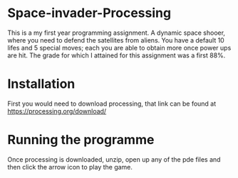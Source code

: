 # Space-invader-Processing
This is a my first year programming assignment. A dynamic space shooer, where you need to defend the satellites from aliens. You have a default
10 lifes and 5 special moves; each you are able to obtain more once power ups are hit. The grade for which I attained for this assignment was a first 88%.

# Installation
First you would need to download processing, that link can be found at https://processing.org/download/

# Running the programme
Once processing is downloaded, unzip, open up any of the pde files and then click the arrow icon to play the game.
